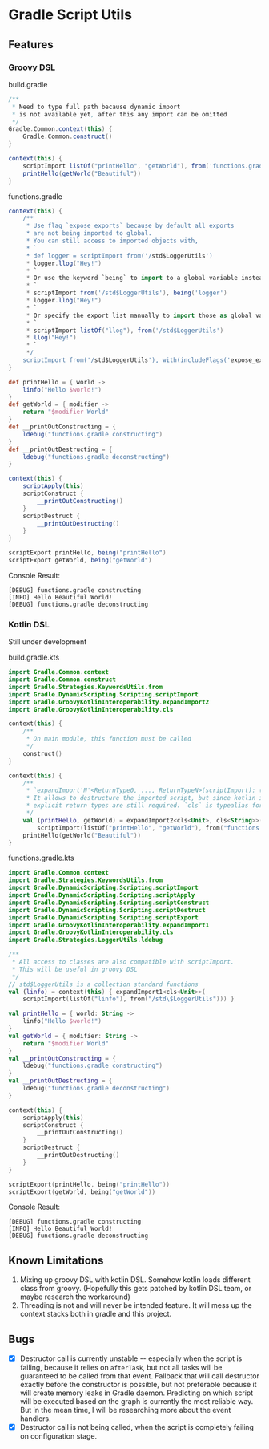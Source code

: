 # Gradle Script Utils

## Features

### Groovy DSL
build.gradle
```groovy
/**
 * Need to type full path because dynamic import
 * is not available yet, after this any import can be omitted
 */
Gradle.Common.context(this) {
    Gradle.Common.construct()
}

context(this) {
    scriptImport listOf("printHello", "getWorld"), from('functions.gradle')
    printHello(getWorld("Beautiful"))
}
```

functions.gradle
```groovy
context(this) {
    /**
     * Use flag `expose_exports` because by default all exports 
     * are not being imported to global.
     * You can still access to imported objects with,
     * `
     * def logger = scriptImport from('/std$LoggerUtils')
     * logger.llog("Hey!")
     * `
     * Or use the keyword `being` to import to a global variable instead
     * `
     * scriptImport from('/std$LoggerUtils'), being('logger')
     * logger.llog("Hey!")
     * `
     * Or specify the export list manually to import those as global variables
     * `
     * scriptImport listOf("llog"), from('/std$LoggerUtils')
     * llog("Hey!")
     * `
     */
    scriptImport from('/std$LoggerUtils'), with(includeFlags('expose_exports'))
}

def printHello = { world ->
    linfo("Hello $world!")
}
def getWorld = { modifier ->
    return "$modifier World"
}
def __printOutConstructing = {
    ldebug("functions.gradle constructing")
}
def __printOutDestructing = {
    ldebug("functions.gradle deconstructing")
}

context(this) {
    scriptApply(this)
    scriptConstruct {
        __printOutConstructing()
    }
    scriptDestruct {
        __printOutDestructing()
    }
}

scriptExport printHello, being("printHello")
scriptExport getWorld, being("getWorld")
```

Console Result:
```
[DEBUG] functions.gradle constructing
[INFO] Hello Beautiful World!
[DEBUG] functions.gradle deconstructing
```

### Kotlin DSL
Still under development

build.gradle.kts
```kotlin
import Gradle.Common.context
import Gradle.Common.construct
import Gradle.Strategies.KeywordsUtils.from
import Gradle.DynamicScripting.Scripting.scriptImport
import Gradle.GroovyKotlinInteroperability.expandImport2
import Gradle.GroovyKotlinInteroperability.cls

context(this) {
    /**
     * On main module, this function must be called
     */
    construct()
}

context(this) {
    /**
     * `expandImport'N'<ReturnType0, ..., ReturnTypeN>(scriptImport): (ReturnType0, ..., ReturnTypeN)`
     * It allows to destructure the imported script, but since kotlin is static language
     * explicit return types are still required. `cls` is typealias for `Closure`
     */
    val (printHello, getWorld) = expandImport2<cls<Unit>, cls<String>>(
        scriptImport(listOf("printHello", "getWorld"), from("functions.gradle.kts")))
    printHello(getWorld("Beautiful"))
}
```

functions.gradle.kts
```kotlin
import Gradle.Common.context
import Gradle.Strategies.KeywordsUtils.from
import Gradle.DynamicScripting.Scripting.scriptImport
import Gradle.DynamicScripting.Scripting.scriptApply
import Gradle.DynamicScripting.Scripting.scriptConstruct
import Gradle.DynamicScripting.Scripting.scriptDestruct
import Gradle.DynamicScripting.Scripting.scriptExport
import Gradle.GroovyKotlinInteroperability.expandImport1
import Gradle.GroovyKotlinInteroperability.cls
import Gradle.Strategies.LoggerUtils.ldebug

/**
 * All access to classes are also compatible with scriptImport.
 * This will be useful in groovy DSL
 */
// std$LoggerUtils is a collection standard functions
val (linfo) = context(this) { expandImport1<cls<Unit>>(
    scriptImport(listOf("linfo"), from("/std\$LoggerUtils"))) }

val printHello = { world: String ->
    linfo("Hello $world!")
}
val getWorld = { modifier: String ->
    return "$modifier World"
}
val __printOutConstructing = {
    ldebug("functions.gradle constructing")
}
val __printOutDestructing = {
    ldebug("functions.gradle deconstructing")
}

context(this) {
    scriptApply(this)
    scriptConstruct {
        __printOutConstructing()
    }
    scriptDestruct {
        __printOutDestructing()
    }
}

scriptExport(printHello, being("printHello"))
scriptExport(getWorld, being("getWorld"))
```

Console Result:
```
[DEBUG] functions.gradle constructing
[INFO] Hello Beautiful World!
[DEBUG] functions.gradle deconstructing
```

## Known Limitations
1. Mixing up groovy DSL with kotlin DSL. Somehow kotlin loads different class from groovy. (Hopefully this gets patched by kotlin DSL team, or maybe research the workaround)
2. Threading is not and will never be intended feature. It will mess up the context stacks both in gradle and this project.

## Bugs
- [x] Destructor call is currently unstable -- especially when the script is failing, because it relies on `afterTask`, but not all tasks will be guaranteed to be called from that event.
      Fallback that will call destructor exactly before the constructor is possible, but not preferable because it will create memory leaks
      in Gradle daemon. Predicting on which script will be executed based on the graph is currently the most reliable way. But in the mean time, I will be researching more about the event handlers.
- [x] Destructor call is not being called, when the script is completely failing on configuration stage.
